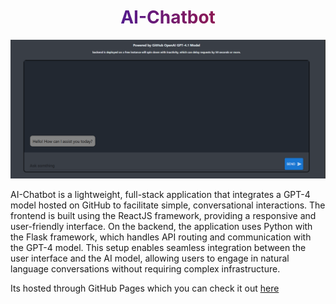 <h1 align="center" style="background: linear-gradient(to right, #121FCF 0%, #CF1512 100%);
-webkit-background-clip: text;
-webkit-text-fill-color: transparent;">AI-Chatbot</h1>

![alt text](image.png)

AI-Chatbot is a lightweight, full-stack application that integrates a GPT-4 model hosted on GitHub to facilitate simple, conversational interactions. The frontend is built using the ReactJS framework, providing a responsive and user-friendly interface. On the backend, the application uses Python with the Flask framework, which handles API routing and communication with the GPT-4 model. This setup enables seamless integration between the user interface and the AI model, allowing users to engage in natural language conversations without requiring complex infrastructure.

Its hosted through GitHub Pages which you can check it out [here](https://john310897.github.io/ai-chatbot/)